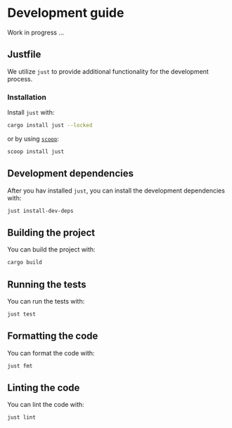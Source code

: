 # Development guide

Work in progress ...

## Justfile

We utilize `just` to provide additional functionality for the development
process.

### Installation

Install `just` with:

```bash
cargo install just --locked
```

or by using [`scoop`](https://scoop.sh/):

```bash
scoop install just
```

## Development dependencies

After you hav installed `just`, you can install the development dependencies
with:

```bash
just install-dev-deps
```

## Building the project

You can build the project with:

```bash
cargo build
```

## Running the tests

You can run the tests with:

```bash
just test
```

## Formatting the code

You can format the code with:

```bash
just fmt
```

## Linting the code

You can lint the code with:

```bash
just lint
```
